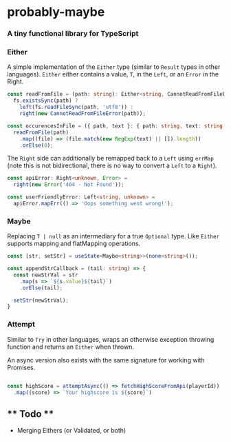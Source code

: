 # probably-maybe

### A tiny functional library for TypeScript

### Either

A simple implementation of the `Either` type (similar to `Result` types in other languages).
`Either` either contains a value, `T`, in the `Left`, or an `Error` in the Right.

```typescript
const readFromFile = (path: string): Either<string, CannotReadFromFileError> =>
  fs.existsSync(path) ?
    left(fs.readFileSync(path, 'utf8')) :
    right(new CannotReadFromFileError(path));

const occurencesInFile = ({ path, text }: { path: string, text: string }): number =>
  readFromFile(path)
    .map((file) => (file.match(new RegExp(text) || []).length))
    .orElse(0);
``` 

The `Right` side can additionally be remapped back to a `Left` using `errMap` (note this is not bidirectional, there is
no way to convert a `Left` to a `Right`).

```typescript
const apiError: Right<unknown, Error> =
  right(new Error('404 - Not Found'));

const userFriendlyError: Left<string, unknown> =
  apiError.mapErr(() => 'Oops something went wrong!');
```

### Maybe

Replacing `T | null` as an intermediary for a true `Optional` type. Like `Either` supports mapping and flatMapping
operations.

```typescript
const [str, setStr] = useState<Maybe<string>>(none<string>());

const appendStrCallback = (tail: string) => {
  const newStrVal = str
    .map(s => `${s.value}${tail}`)
    .orElse(tail);

  setStr(newStrVal);
}

```

### Attempt

Similar to `Try` in other languages, wraps an otherwise exception throwing function and returns an `Either` when thrown.

An async version also exists with the same signature for working with Promises.

```typescript

const highScore = attemptAsync(() => fetchHighScoreFromApi(playerId))
  .map((score) => `Your highscore is ${score}`)

```

## ** Todo **

- Merging Eithers (or Validated, or both)